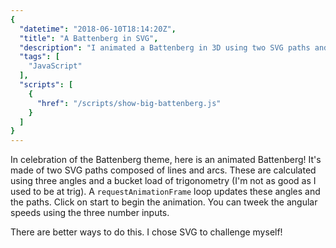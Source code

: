 ```yaml
---
{
  "datetime": "2018-06-10T18:14:20Z",
  "title": "A Battenberg in SVG",
  "description": "I animated a Battenberg in 3D using two SVG paths and a bucket load of trigonometry.",
  "tags": [
    "JavaScript"
  ],
  "scripts": [
    {
      "href": "/scripts/show-big-battenberg.js"
    }
  ]
}
---
```

In celebration of the Battenberg theme, here is an animated Battenberg! It's
made of two SVG paths composed of lines and arcs. These are calculated using
three angles and a bucket load of trigonometry (I'm not as good as I used to be
at trig). A `requestAnimationFrame` loop updates these angles and the paths.
Click on start to begin the animation. You can tweek the angular speeds using
the three number inputs.

There are better ways to do this. I chose SVG to challenge myself!
